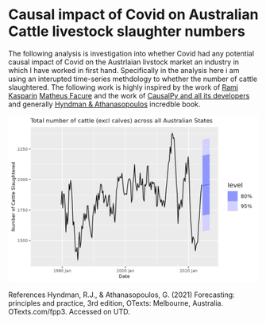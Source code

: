 # Causal impact of Covid on Australian Cattle livestock slaughter numbers
 
The following analysis is investigation into whether Covid had any potential causal impact of Covid on the Austrlaian livstock market an industry in which I have worked in first hand. Specifically in the analysis here i am using an interupted time-series methdology to whether the number of cattle slaughtered. The following work is highly inspired by the work of [Rami Kasparin](https://ramikrispin.github.io/2021/01/covid19-effect/) [Matheus Facure](https://matheusfacure.github.io/python-causality-handbook/landing-page.html) and the work of [CausalPy and all its developers](https://causalpy.readthedocs.io/en/stable/examples.html#interrupted-time-series) and generally [Hyndman & Athanasopoulos](https://otexts.com/fpp3/) incredble book.

![Alt text](https://github.com/HPCurtis/causalcovidcattle/blob/main/img/linearforecast.png?raw=true)

References
Hyndman, R.J., & Athanasopoulos, G. (2021) Forecasting: principles and practice, 3rd edition, OTexts: Melbourne, Australia. OTexts.com/fpp3. Accessed on UTD.
